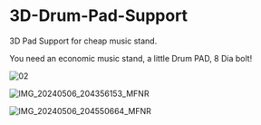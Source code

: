 # 3D-Drum-Pad-Support
3D Pad Support for cheap music stand.

You need an economic music stand, a little Drum PAD, 8 Dia bolt! 

![02](https://github.com/amigamess/3D-Drum-Pad-Support/assets/82521152/51c1b80f-f7d2-4adc-afe2-d3dae366f1e4)

![IMG_20240506_204356153_MFNR](https://github.com/amigamess/3D-Drum-Pad-Support/assets/82521152/0bdbd403-3e38-454e-b687-b98de4652781)

![IMG_20240506_204550664_MFNR](https://github.com/amigamess/3D-Drum-Pad-Support/assets/82521152/9c4224b2-7840-45a2-b833-457a3fe08ab7)


